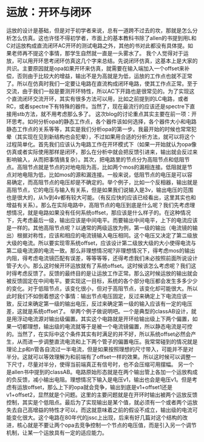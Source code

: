 # 运放：开环与闭环
运放的设计是基础，但是对于初学者来说，总有一道跨不过去的坎，那就是怎么分析怎么仿真。这也许怪不得初学者，市面上的基本教科书除了allen的书提到用L和C对运放构成直流闭环AC开环的测试电路之外，其他的书对此都没有具体提。如果老师再不提这个事情，那学生自然就一直是一头雾水了。
我个人觉得对于运放，可以用开环思考闭环仿真这几个字来总结。先说闭环仿真，这基本上是大家的共识。主要原因就是opa如果开环来仿真，就需要在输入端加入一个offset来补偿，否则由于比较大的增益，输出不是为高就是为低，运放的工作点也就不正常了。所以在仿真时我们一定要让电路在直流构成闭环电路，使其工作点正常。至于交流，由于我们一般是要测开环特性，所以AC下开路也是很常见的。为了实现这个直流闭环交流开环，其实有很多方法可以用，比如之前提到的LC电路，或者RC，或者spectre下有特殊的器件。当然了，现在最流行的应该还是spectre下直接用stb方法，就不用考虑那么多了。
这次blog的讨论重点其实主要在前一项：开环思考。如何分析opa的静态工作点，各个器件该如何选择，各个器件大小和电路静态工作点的关系等等，其实是我们分析opa的第一步。我最开始的时候也常常犯晕（其实现在见到新结构也会犯晕），不过如果用合适的分析方法，就可以将这个过程简单化。首先我们应该认为电路工作在开环模式下（如果一开始就认为opa像仿真或者实际使用那样是闭环，那么在分析中就会把反馈引进来，输出就会反过来影响输入，从而把事情搞复杂）。其次，把电路里的节点分为高阻节点和低阻节点。高阻节点就是节点的对地电阻为高，比如两个mos的漏相连接。低阻就是节点对地电阻为低，比如mos的源和漏连接。一般来说，低阻节点的电压是可以容易确定，而高阻节点的电压却是不确定的。举个例子，比如一个反相器，输出就是高阻节点，它的电压与输入有关系，但是如果我们说输入是3v，输出电压的范围也是很大的，从1v到4v都有较大可能。（有反应快的应该已经看出，这里其实也和增益有关系）。那么在实际电路中，高阻节点的电压到底是什么呢？我们先考虑理想情况，就是电路如果没有任何系统offset，那应该是什么样子的。在这种情况下，先考虑最后一级，输出应该是中间电平。而要输出中间电平，上下的电流应该是一样的。其他高阻节点呢？以通常的两级运放为例，第一级的输出（电流镜的输出）根据对称性，应该和相应的电流镜输入电压相同。这个电压又决定了第二级放大级的电流。所以要实现零系统offset，应该设计第二级放大级的大小使得电流与第二级电流源的电流一致。那么非理想情况呢?非理想情况下，得考虑mos的输出内阻，得考虑电流镜匹配有误差，等等等等，还得考虑我们未必按照前面所说设计管子大小。那么这时候开环运放就有了系统offset。这时候该怎么考虑呢？我们这时得考虑反馈了。反馈的最终目的是让运放工作正常。那么这时候运放的输出就会被反馈固定在中间电平。要实现这一目标，系统的各个部分电压都会发生多多少少的变化。对于低阻节点，该变化很小，但对于高阻节点，该变化却可能很大。所以此时我们不如倒着想这个事情：输出节点电压固定，反过来确定上下电流应该一致，反过来确定第一级的输出电压，反过来确定第一级的输入应该有一定的电压差，这就是系统offset了。
举两个例子做说明吧。一个是典型的classAB设计，就是用浮动电流源对输出级偏置。其实这个电路就是开环给输出级上下两个偏置，如果一切都理想，输出级的电流就等于是被一个电流镜偏置，所以静态电流是可控的。当然了，在实际中这个条件其实有时满足的并不好，所以系统offset必然会产生，从而进一步调整直流电流和上下两个管子的偏置电压。我常常碰到的情况就是理论上p和n管各自流过一半电流，但是如果按照理想的尺寸带入，可能并不是对半分。这就可以等效理解为和前端有了offset一样的效果。所以这时候可以调整一下尺寸，尽量对半分，使得当前端真正有信号时，也不会压缩可用摆幅。
另一个是allen书中提到的classAB。电路原始形态就是在两个输出管上各加一个运放构成的负反馈，减小输出电阻。理想情况下输入是电压v1，输出也会是电压v1。但是考虑有运放offset，那么上下的opa就会竞争，输出到底是v1+offset1还是v1+offset2，显然就是个问题。这里的主要问题就是在开环时输出被两个运放反馈控制，其实是个低阻点。最后为了实现输出是某个值，就必须有一个或者两个运放失去自己高增益的特性才可以，而这就意味着之前的假设不成立，输出级的电流可能变化很大。这个电路在80年代的jssc上出现，后来有好几篇对这个结构的改进，核心就是不要让两个opa去竞争控制一个节点的电压值，而是引入另一个调节机制，让某一个运放具有一定的适应能力。
 

